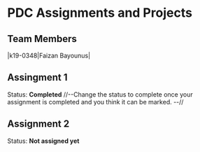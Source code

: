 # PDC Assignments and Projects
## Team Members


|k19-0348|Faizan Bayounus|


## Assingment 1 ##
Status: **Completed**
//--Change the status to complete once your assignment is completed and you think it can be marked. --//

## Assignment 2 ##
Status: **Not assigned yet**
